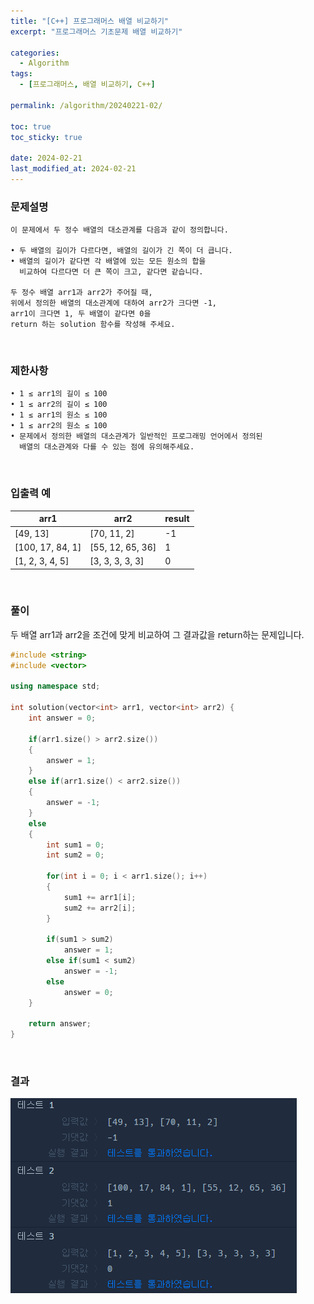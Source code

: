 ```yaml
---
title: "[C++] 프로그래머스 배열 비교하기"
excerpt: "프로그래머스 기초문제 배열 비교하기"

categories:
  - Algorithm
tags:
  - [프로그래머스, 배열 비교하기, C++]

permalink: /algorithm/20240221-02/

toc: true
toc_sticky: true

date: 2024-02-21
last_modified_at: 2024-02-21
---
```


### 문제설명

    이 문제에서 두 정수 배열의 대소관계를 다음과 같이 정의합니다.

    • 두 배열의 길이가 다르다면, 배열의 길이가 긴 쪽이 더 큽니다.
    • 배열의 길이가 같다면 각 배열에 있는 모든 원소의 합을
      비교하여 다르다면 더 큰 쪽이 크고, 같다면 같습니다.
    
    두 정수 배열 arr1과 arr2가 주어질 때,
    위에서 정의한 배열의 대소관계에 대하여 arr2가 크다면 -1,
    arr1이 크다면 1, 두 배열이 같다면 0을
    return 하는 solution 함수를 작성해 주세요.

<br/>

### 제한사항

    • 1 ≤ arr1의 길이 ≤ 100
    • 1 ≤ arr2의 길이 ≤ 100
    • 1 ≤ arr1의 원소 ≤ 100
    • 1 ≤ arr2의 원소 ≤ 100
    • 문제에서 정의한 배열의 대소관계가 일반적인 프로그래밍 언어에서 정의된
      배열의 대소관계와 다를 수 있는 점에 유의해주세요.

<br/>

### 입출력 예

|arr1|arr2|result|
|---|---|---|
|[49, 13]|[70, 11, 2]|-1|
|[100, 17, 84, 1]|[55, 12, 65, 36]|1|
|[1, 2, 3, 4, 5]|[3, 3, 3, 3, 3]|0|

<br/>

### 풀이

두 배열 arr1과 arr2을 조건에 맞게 비교하여 그 결과값을 return하는 문제입니다.

```cpp
#include <string>
#include <vector>

using namespace std;

int solution(vector<int> arr1, vector<int> arr2) {
    int answer = 0;
    
    if(arr1.size() > arr2.size())
    {
        answer = 1;
    }
    else if(arr1.size() < arr2.size())
    {
        answer = -1;
    }
    else
    {
        int sum1 = 0;
        int sum2 = 0;
        
        for(int i = 0; i < arr1.size(); i++)
        {
            sum1 += arr1[i];
            sum2 += arr2[i];
        }
        
        if(sum1 > sum2)
            answer = 1;
        else if(sum1 < sum2)
            answer = -1;
        else
            answer = 0;
    }
    
    return answer;
}
```

<br/>

### 결과
![코드 실행결과](/assets/images/posts_img/20240221-02/001.png "코드 실행결과")

<script async src="https://pagead2.googlesyndication.com/pagead/js/adsbygoogle.js?client=ca-pub-9590884639502637"
     crossorigin="anonymous"></script>
<!-- devlogbase_01 -->
<ins class="adsbygoogle"
     style="display:block"
     data-ad-client="ca-pub-9590884639502637"
     data-ad-slot="4742297382"
     data-ad-format="auto"
     data-full-width-responsive="true"></ins>
<script>
     (adsbygoogle = window.adsbygoogle || []).push({});
</script>
